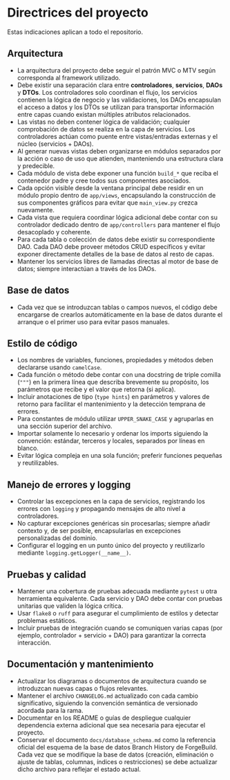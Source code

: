 # Directrices del proyecto

Estas indicaciones aplican a todo el repositorio.

## Arquitectura
- La arquitectura del proyecto debe seguir el patrón MVC o MTV según corresponda al framework utilizado.
- Debe existir una separación clara entre **controladores**, **servicios**, **DAOs** y **DTOs**. Los controladores solo coordinan el flujo, los servicios contienen la lógica de negocio y las validaciones, los DAOs encapsulan el acceso a datos y los DTOs se utilizan para transportar información entre capas cuando existan múltiples atributos relacionados.
- Las vistas no deben contener lógica de validación; cualquier comprobación de datos se realiza en la capa de servicios. Los controladores actúan como puente entre vistas/entradas externas y el núcleo (servicios + DAOs).
- Al generar nuevas vistas deben organizarse en módulos separados por la acción o caso de uso que atienden, manteniendo una estructura clara y predecible.
- Cada módulo de vista debe exponer una función `build_*` que reciba el contenedor padre y cree todos sus componentes asociados.
- Cada opción visible desde la ventana principal debe residir en un módulo propio dentro de `app/views`, encapsulando la construcción de sus componentes gráficos para evitar que `main_view.py` crezca nuevamente.
- Cada vista que requiera coordinar lógica adicional debe contar con su controlador dedicado dentro de `app/controllers` para mantener el flujo desacoplado y coherente.
- Para cada tabla o colección de datos debe existir su correspondiente DAO. Cada DAO debe proveer métodos CRUD específicos y evitar exponer directamente detalles de la base de datos al resto de capas.
- Mantener los servicios libres de llamadas directas al motor de base de datos; siempre interactúan a través de los DAOs.

## Base de datos
- Cada vez que se introduzcan tablas o campos nuevos, el código debe encargarse de crearlos automáticamente en la base de datos durante el arranque o el primer uso para evitar pasos manuales.

## Estilo de código
- Los nombres de variables, funciones, propiedades y métodos deben declararse usando `camelCase`.
- Cada función o método debe contar con una docstring de triple comilla (`"""`) en la primera línea que describa brevemente su propósito, los parámetros que recibe y el valor que retorna (si aplica).
- Incluir anotaciones de tipo (`type hints`) en parámetros y valores de retorno para facilitar el mantenimiento y la detección temprana de errores.
- Para constantes de módulo utilizar `UPPER_SNAKE_CASE` y agruparlas en una sección superior del archivo.
- Importar solamente lo necesario y ordenar los imports siguiendo la convención: estándar, terceros y locales, separados por líneas en blanco.
- Evitar lógica compleja en una sola función; preferir funciones pequeñas y reutilizables.

## Manejo de errores y logging
- Controlar las excepciones en la capa de servicios, registrando los errores con `logging` y propagando mensajes de alto nivel a controladores.
- No capturar excepciones genéricas sin procesarlas; siempre añadir contexto y, de ser posible, encapsularlas en excepciones personalizadas del dominio.
- Configurar el logging en un punto único del proyecto y reutilizarlo mediante `logging.getLogger(__name__)`.

## Pruebas y calidad
- Mantener una cobertura de pruebas adecuada mediante `pytest` u otra herramienta equivalente. Cada servicio y DAO debe contar con pruebas unitarias que validen la lógica crítica.
- Usar `flake8` o `ruff` para asegurar el cumplimiento de estilos y detectar problemas estáticos.
- Incluir pruebas de integración cuando se comuniquen varias capas (por ejemplo, controlador + servicio + DAO) para garantizar la correcta interacción.

## Documentación y mantenimiento
- Actualizar los diagramas o documentos de arquitectura cuando se introduzcan nuevas capas o flujos relevantes.
- Mantener el archivo `CHANGELOG.md` actualizado con cada cambio significativo, siguiendo la convención semántica de versionado acordada para la rama.
- Documentar en los README o guías de despliegue cualquier dependencia externa adicional que sea necesaria para ejecutar el proyecto.
- Conservar el documento `docs/database_schema.md` como la referencia oficial del esquema de la base de datos Branch History de ForgeBuild. Cada vez que se modifique la base de datos (creación, eliminación o ajuste de tablas, columnas, índices o restricciones) se debe actualizar dicho archivo para reflejar el estado actual.
